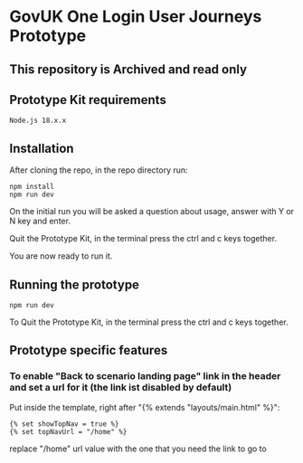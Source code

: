 # GovUK One Login User Journeys Prototype

## This repository is Archived and read only

## Prototype Kit requirements

```shell
Node.js 18.x.x
```

## Installation

After cloning the repo, in the repo directory run:

```shell
npm install
npm run dev
```
On the initial run you will be asked a question about usage, answer with Y or N key and enter.


Quit the Prototype Kit, in the terminal press the ctrl and c keys together.

You are now ready to run it.


## Running the prototype

```shell
npm run dev
```

To Quit the Prototype Kit, in the terminal press the ctrl and c keys together.

## Prototype specific features

### To enable "Back to scenario landing page" link in the header and set a url for it (the link ist disabled by default)
Put inside the template, right after "{% extends "layouts/main.html" %}":
```shell
{% set showTopNav = true %}
{% set topNavUrl = "/home" %}
```
replace "/home" url value with the one that you need the link to go to
